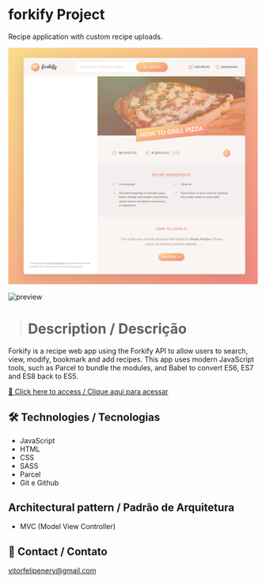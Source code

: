 # forkify Project

Recipe application with custom recipe uploads.

![preview](./.github/preview.png)

![preview](./.github/preview.gif)

> # Description / Descrição

Forkify is a recipe web app using the Forkify API to allow users to search, view, modify, bookmark and add recipes. This app uses modern JavaScript tools, such as Parcel to bundle the modules, and Babel to convert ES6, ES7 and ES8 back to ES5.

[🔗 Click here to access / Clique aqui para acessar](https://forkify-vitorfnery.netlify.app/)

## 🛠️ Technologies / Tecnologias

- JavaScript
- HTML
- CSS
- SASS
- Parcel
- Git e Github

## Architectural pattern / Padrão de Arquitetura

- MVC (Model View Controller)

## 📣 Contact / Contato

vitorfelipenery@gmail.com
